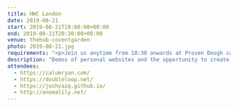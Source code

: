 ```yaml
---
title: HWC London
date: 2019-08-21
start: 2019-08-21T19:00:00+00:00
end: 2019-08-21T20:30:00+00:00
venue: thehub-coventgarden
photo: 2019-08-21.jpg
requirements: "<p>Join us anytime from 18:30 onwards at Proven Dough cafe below Hub by Premier Inn hotel in Covent Garden. The main event starts at 19:00. No need to check-in at the venue, just look out for <a href='http://ohhelloana.blog'>Ana</a>, <a href='https://calumryan.com'>Calum</a> or <a href='https://doubleloop.net'>Neil</a>, the organisers, usually sitting towards the back of the cafe.</p><p>There are a few different ways you can register for Homebrew Website Club London:</p>"
description: "Demos of personal websites and the opportunity to create, update or experiment on your personal website"
attendees:
  - https://calumryan.com/
  - https://doubleloop.net/
  - https://joshvazq.github.io/
  - http://anomalily.net/
---
```

